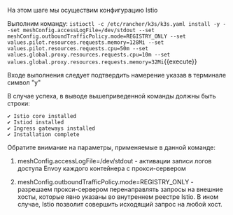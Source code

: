 На этом шаге мы осуществим конфигурацию Istio

Выполним команду: `istioctl -c /etc/rancher/k3s/k3s.yaml install -y --set meshConfig.accessLogFile=/dev/stdout --set meshConfig.outboundTrafficPolicy.mode=REGISTRY_ONLY --set values.pilot.resources.requests.memory=128Mi --set values.pilot.resources.requests.cpu=50m --set values.global.proxy.resources.requests.cpu=10m --set values.global.proxy.resources.requests.memory=32Mi`{{execute}}

Входе выполнения следует подтвердить намерение указав в терминале символ "y"

В случае успеха, в выводе вышеприведенной команды должны быть строки:
```
✔ Istio core installed                                                        
✔ Istiod installed                                                            
✔ Ingress gateways installed                                                  
✔ Installation complete
```

Обратите внимание на параметры, применяемые в данной команде:

1) meshConfig.accessLogFile=/dev/stdout - активации записи логов доступа Envoy каждого контейнера с прокси-сервером

2) meshConfig.outboundTrafficPolicy.mode=REGISTRY_ONLY - разрешаем прокси-сервером перенаправлять запросы на внешние хосты, которые явно указаны во внутреннем реестре Istio. В ином случае, Istio позволит совершить исходящий запрос на любой хост.